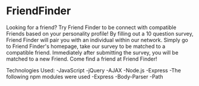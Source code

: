 # FriendFinder
Looking for a friend? Try Friend Finder to be connect with compatible Friends based on your personality profile! By filling out a 10 question survey, Friend Finder will pair you with an individual within our network. Simply go to Friend Finder's homepage, take our survey to be matched to a compatible friend. Immediately after submitting the survey, you will be matched to a new Friend. 
Come find a friend at Friend Finder!

Technologies Used:
-JavaScript
-jQuery
-AJAX
-Node.js
-Express
-The following npm modules were used
-Express
-Body-Parser
-Path

